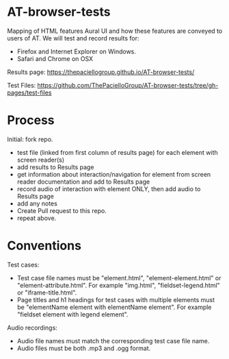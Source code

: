 AT-browser-tests
================
Mapping of HTML features Aural UI and how these features are conveyed to users of AT. We will test and record results for:
 * Firefox and Internet Explorer on Windows.
 * Safari and Chrome on OSX
 
Results page: https://thepaciellogroup.github.io/AT-browser-tests/ 

Test Files: https://github.com/ThePacielloGroup/AT-browser-tests/tree/gh-pages/test-files

Process
=======
Initial: fork repo.

* test file (linked from first column of results page) for each element with screen reader(s)
* add results to Results page
* get information about interaction/navigation for element from screen reader documentation and add to Results page
* record audio of interaction with element ONLY, then add audio to Results page
* add any notes
* Create Pull request to this repo.
* repeat above.

Conventions
=======

Test cases:
* Test case file names must be "element.html", "element-element.html" or "element-attribute.html". For example "img.html", "fieldset-legend.html" or "iframe-title.html".
* Page titles and h1 headings for test cases with multiple elements must be "elementName element with elementName element". For example "fieldset element with legend element".

Audio recordings:
* Audio file names must match the corresponding test case file name.
* Audio files must be both .mp3 and .ogg format.
